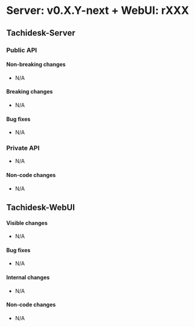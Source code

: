 # Server: v0.X.Y-next + WebUI: rXXX
## Tachidesk-Server
### Public API
#### Non-breaking changes
- N/A

#### Breaking changes
- N/A

#### Bug fixes
- N/A

### Private API
- N/A

#### Non-code changes
- N/A


## Tachidesk-WebUI
#### Visible changes
- N/A

#### Bug fixes
- N/A

#### Internal changes
- N/A

#### Non-code changes
- N/A
